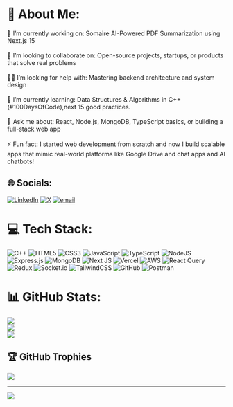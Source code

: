 # 💫 About Me:
🎯 I’m currently working on: Somaire AI-Powered PDF Summarization using Next.js 15<br><br>🤝 I’m looking to collaborate on: Open-source projects, startups, or products that solve real problems<br><br>🙋‍♂️ I’m looking for help with: Mastering backend architecture and system design<br><br>🌱 I’m currently learning: Data Structures & Algorithms in C++ (#100DaysOfCode),next 15 good practices.<br><br>💬 Ask me about: React, Node.js, MongoDB, TypeScript basics, or building a full-stack web app<br><br>⚡ Fun fact: I started web development from scratch and now I build scalable apps that mimic real-world platforms like Google Drive and chat apps and AI chatbots!


## 🌐 Socials:
[![LinkedIn](https://img.shields.io/badge/LinkedIn-%230077B5.svg?logo=linkedin&logoColor=white)](https://linkedin.com/in/https://www.linkedin.com/in/unais08) [![X](https://img.shields.io/badge/X-black.svg?logo=X&logoColor=white)](https://x.com/https://x.com/unaisk_08) [![email](https://img.shields.io/badge/Email-D14836?logo=gmail&logoColor=white)](mailto:unaissk1577@gmail.com) 

# 💻 Tech Stack:
![C++](https://img.shields.io/badge/c++-%2300599C.svg?style=for-the-badge&logo=c%2B%2B&logoColor=white) ![HTML5](https://img.shields.io/badge/html5-%23E34F26.svg?style=for-the-badge&logo=html5&logoColor=white) ![CSS3](https://img.shields.io/badge/css3-%231572B6.svg?style=for-the-badge&logo=css3&logoColor=white) ![JavaScript](https://img.shields.io/badge/javascript-%23323330.svg?style=for-the-badge&logo=javascript&logoColor=%23F7DF1E) ![TypeScript](https://img.shields.io/badge/typescript-%23007ACC.svg?style=for-the-badge&logo=typescript&logoColor=white) ![NodeJS](https://img.shields.io/badge/node.js-6DA55F?style=for-the-badge&logo=node.js&logoColor=white) 
![Express.js](https://img.shields.io/badge/express.js-%23404d59.svg?style=for-the-badge&logo=express&logoColor=%2361DAFB) ![MongoDB](https://img.shields.io/badge/MongoDB-%234ea94b.svg?style=for-the-badge&logo=mongodb&logoColor=white) ![Next JS](https://img.shields.io/badge/Next-black?style=for-the-badge&logo=next.js&logoColor=white) ![Vercel](https://img.shields.io/badge/vercel-%23000000.svg?style=for-the-badge&logo=vercel&logoColor=white) ![AWS](https://img.shields.io/badge/AWS-%23FF9900.svg?style=for-the-badge&logo=amazon-aws&logoColor=white) ![React Query](https://img.shields.io/badge/-React%20Query-FF4154?style=for-the-badge&logo=react%20query&logoColor=white)  ![Redux](https://img.shields.io/badge/redux-%23593d88.svg?style=for-the-badge&logo=redux&logoColor=white) ![Socket.io](https://img.shields.io/badge/Socket.io-black?style=for-the-badge&logo=socket.io&badgeColor=010101) ![TailwindCSS](https://img.shields.io/badge/tailwindcss-%2338B2AC.svg?style=for-the-badge&logo=tailwind-css&logoColor=white) ![GitHub](https://img.shields.io/badge/github-%23121011.svg?style=for-the-badge&logo=github&logoColor=white) ![Postman](https://img.shields.io/badge/Postman-FF6C37?style=for-the-badge&logo=postman&logoColor=white)
# 📊 GitHub Stats:
![](https://github-readme-stats.vercel.app/api?username=unais-08&theme=dark&hide_border=false&include_all_commits=false&count_private=false)<br/>
![](https://nirzak-streak-stats.vercel.app/?user=unais-08&theme=dark&hide_border=false)<br/>
![](https://github-readme-stats.vercel.app/api/top-langs/?username=unais-08&theme=dark&hide_border=false&include_all_commits=false&count_private=false&layout=compact)

## 🏆 GitHub Trophies
![](https://github-profile-trophy.vercel.app/?username=unais-08&theme=radical&no-frame=false&no-bg=true&margin-w=4)

---
[![](https://visitcount.itsvg.in/api?id=unais-08&icon=0&color=0)](https://visitcount.itsvg.in)

<!-- Proudly created with GPRM ( https://gprm.itsvg.in ) -->
